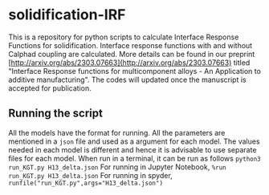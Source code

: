 # solidification-IRF
This is a repository for python scripts to calculate Interface Response Functions for solidification. Interface response functions with and without Calphad coupling are calculated. More details can be found in our preprint [http://arxiv.org/abs/2303.07663](http://arxiv.org/abs/2303.07663) titled "Interface Response functions for multicomponent alloys - An Application to additive manufacturing". The codes will updated once the manuscript is accepted for publication.

## Running the script
All the models have the format for running. All the parameters are mentioned in a `json` file and used as a argument for each model. The values needed in each model is different and hence it is advisable to use separate files for each model. When run in a terminal, it can be run as follows
`python3 run_KGT.py H13_delta.json`
For running in Jupyter Notebook,
`%run run_KGT.py H13_delta.json`
For running in spyder,
`runfile("run_KGT.py",args="H13_delta.json")`
